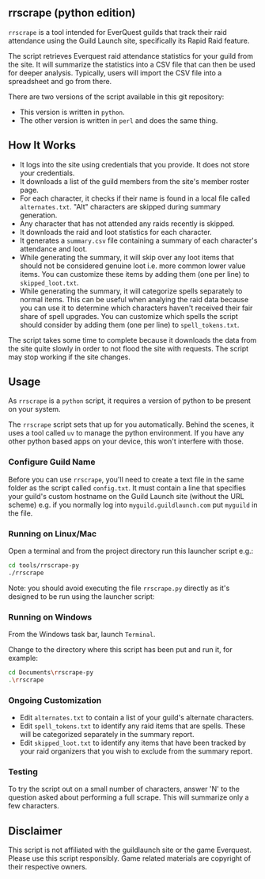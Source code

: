 rrscrape (python edition)
----------------

`rrscrape` is a tool intended for EverQuest guilds that track their raid
attendance using the Guild Launch site, specifically its Rapid Raid feature.

The script retrieves Everquest raid attendance
statistics for your guild from the site.
It will summarize the statistics into a CSV file that can
then be used for deeper analysis. Typically, users will import the CSV file
into a spreadsheet and go from there. 

There are two versions of the script available in this git repository:

- This version is written in `python`.
- The other version is written in `perl` and does the same thing.


## How It Works

- It logs into the site using credentials that you provide. It does 
  not store your credentials.
- It downloads a list of the guild members from the site's member roster page.
- For each character, it checks if their name is found in a local file called
  `alternates.txt`. "Alt" characters are skipped during summary generation.
- Any character that has not attended any raids recently is skipped.
- It downloads the raid and loot statistics for each character.
- It generates a `summary.csv` file containing
  a summary of each character's attendance and loot.
- While generating the summary, it will skip over any loot items that should
  not be considered genuine loot i.e. more common lower value items.
  You can customize these items by adding them (one per line) to `skipped_loot.txt`.
- While generating the summary, it will categorize spells separately to
  normal items. This can be useful when analying the raid data because
  you can use it to determine which characters haven't received their fair
  share of spell upgrades. You can customize which spells the script should
  consider by adding them (one per line) to `spell_tokens.txt`.

The script takes some time to complete because it downloads the data
from the site quite slowly in order to not flood the site with requests.
The script may stop working if the site changes.

## Usage

As `rrscrape` is a `python` script, it requires a version of python to be present on your system.

The `rrscrape` script sets that up for you automatically. Behind the scenes, it uses a tool called `uv`
to manage the python environment. If you have any other python based apps on your device, this won't
interfere with those.

### Configure Guild Name

Before you can use `rrscrape`, you'll need to create a text file in the same folder as the script
called `config.txt`. It must contain a line that specifies your guild's custom hostname
on the Guild Launch site (without the URL scheme) e.g. if you normally log into 
`myguild.guildlaunch.com` put `myguild` in the file.

### Running on Linux/Mac

Open a terminal and from the project directory run this launcher script e.g.:
```bash
cd tools/rrscrape-py
./rrscrape
```
Note: you should avoid executing the file `rrscrape.py` directly as it's designed to be run using the launcher script:

### Running on Windows

From the Windows task bar, launch `Terminal`.

Change to the directory where this script has been put and run it, for example:
```bash
cd Documents\rrscrape-py
.\rrscrape
```

### Ongoing Customization

- Edit `alternates.txt` to contain a list of your guild's alternate characters.
- Edit `spell_tokens.txt` to identify any raid items that are spells. These will be 
  categorized separately in the summary report.
- Edit `skipped_loot.txt` to identify any items that have been tracked by your
  raid organizers that you wish to exclude from the summary report.

### Testing

To try the script out on a small number of characters, answer 'N' to the question
asked about performing a full scrape. This will summarize only a few characters.

## Disclaimer

This script is not affiliated with the guildlaunch site or the game Everquest. 
Please use this script responsibly.
Game related materials are copyright of their respective owners.
